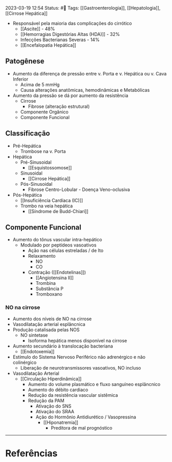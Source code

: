 2023-03-19 12:54
Status: #🌱 
Tags: [[Gastroenterologia]], [[Hepatologia]], [[Cirrose Hepática]]
<br/>
- Responsável pela maioria das complicações do cirrótico
	- [[Ascite]] - 48%
	- [[Hemorragias Digestórias Altas (HDA)]] - 32%
	- Infecções Bacterianas Severas - 14%
	- [[Encefalopatia Hepática]]
## Patogênese
- Aumento da diferença de pressão entre v. Porta e v. Hepática ou v. Cava Inferior
	- Acima de 5 mmHg
	- Causa alterações anatômicas, hemodinâmicas e Metabólicas
- Aumento da pressão se dá por aumento da resistência
	- Cirrose
		- Fibrose (alteração estrutural)
	- Componente Orgânico
	- Componente Funcional
## Classificação
- Pré-Hepática
	- Trombose na v. Porta
- Hepática
	- Pré-Sinusoidal
		- [[Esquistossomose]]
	- Sinusoidal
		- [[Cirrose Hepática]]
	- Pós-Sinusoidal
		- Fibrose Centro-Lobular - Doença Veno-oclusiva
- Pós-Hepática
	- [[Insuficiência Cardíaca (IC)]]
	- Trombo na veia hepática
		- [[Síndrome de Budd-Chiari]]
## Componente Funcional
- Aumento do tônus vascular intra-hepático
	- Modulado por peptídeos vasoativos
		- Ação nas células estreladas / de Ito
		- Relaxamento
			- NO
			- CO
		- Contração ([[Endotelinas]])
			- [[Angiotensina II]]
			- Trombina
			- Substância P
			- Tromboxano
### NO na cirrose
- Aumento dos níveis de NO na cirrose
- Vasodilatação arterial esplâncnica
- Produção catalisada pelas NOS
	- NO sintetase
		- Isoforma hepática menos disponível na cirrose
- Aumento secundário à translocação bacteriana
	- [[Endotoxemia]]
- Estímulo do Sistema Nervoso Periférico não adrenérgico e não colinérgico
	- Liberação de neurotransmissores vasoativos, NO incluso
- Vasodilatação Arterial
	- [[Circulação Hiperdinâmica]]
		- Aumento do volume plasmático e fluxo sanguíneo esplâncnico
		- Aumento do débito cardiaco
		- Redução da resistência vascular sistêmica
		- Redução da PAM
			- Ativação do SNS
			- Ativação do SRAA
			- Ação do Hormônio Antidiurético / Vasopressina
				- [[Hiponatremia]]
					- Preditora de mal prognóstico
____
# Referências

